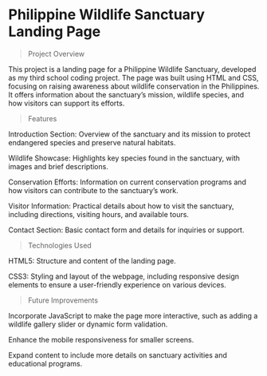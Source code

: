 # Philippine Wildlife Sanctuary Landing Page
> Project Overview

This project is a landing page for a Philippine Wildlife Sanctuary, developed as my third school coding project. The page was built using HTML and CSS, focusing on raising awareness about wildlife conservation in the Philippines. It offers information about the sanctuary’s mission, wildlife species, and how visitors can support its efforts.

> Features

Introduction Section: Overview of the sanctuary and its mission to protect endangered species and preserve natural habitats.

Wildlife Showcase: Highlights key species found in the sanctuary, with images and brief descriptions.

Conservation Efforts: Information on current conservation programs and how visitors can contribute to the sanctuary’s work.

Visitor Information: Practical details about how to visit the sanctuary, including directions, visiting hours, and available tours.

Contact Section: Basic contact form and details for inquiries or support.

> Technologies Used

HTML5: Structure and content of the landing page.

CSS3: Styling and layout of the webpage, including responsive design elements to ensure a user-friendly experience on various devices.

> Future Improvements

Incorporate JavaScript to make the page more interactive, such as adding a wildlife gallery slider or dynamic form validation.

Enhance the mobile responsiveness for smaller screens.

Expand content to include more details on sanctuary activities and educational programs.
